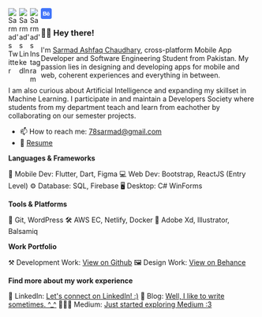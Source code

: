 <a href="https://twitter.com/7T8sarmad">
  <img align="left" alt="Sarmad's Twitter" width="22px" src="https://raw.githubusercontent.com/peterthehan/peterthehan/master/assets/twitter.svg" />
</a>
<a href="https://www.linkedin.com/in/78sarmad/">
  <img align="left" alt="Sarmad's LinkedIn" width="22px" src="https://raw.githubusercontent.com/peterthehan/peterthehan/master/assets/linkedin.svg" />
</a>
<a href="https://www.instagram.com/78sarmad">
  <img align="left" alt="Sarmad's Instagram" width="22px" src="https://raw.githubusercontent.com/gist/jemminger/91c69559f5ce1cc45cecc1f2614325c6/raw/809bb0a961444f293a1e65fa4ead494bd93a77c6/instagram.svg" />
</a>
<a href="https://www.behance.net/78sarmad">
  <img align="left" alt="Sarmad's Behance" width="22px" src="https://raw.githubusercontent.com/edent/SuperTinyIcons/8e583e7ef9b3eb18787975676ed61fadee086578/images/svg/behance.svg" />
</a>
<br />

### 👋🏻 Hey there!  

I'm [Sarmad Ashfaq Chaudhary](https://www.linkedin.com/in/78sarmad/), cross-platform Mobile App Developer and Software Engineering Student from Pakistan. 
My passion lies in designing and developing apps for mobile and web, coherent experiences and everything in between.

I am also curious about Artificial Intelligence and expanding my skillset in Machine Learning.
I participate in and maintain a Developers Society where students from my department teach and learn from eachother by collaborating on our semester projects.

- 📫 How to reach me: [78sarmad@gmail.com](mailto:78sarmad@gmail.com)
- 📝 [Resume](https://drive.google.com/file/d/1YO_yhhHteQU7abVX2MuC3puk1n0MHcHt/view?usp=sharing)

**Languages & Frameworks**  

📱 Mobile Dev: Flutter, Dart, Figma
💻 Web Dev: Bootstrap, ReactJS (Entry Level)
⚙ Database: SQL, Firebase
🖥 Desktop: C# WinForms

**Tools & Platforms**  

🔨 Git, WordPress
🛠 AWS EC, Netlify, Docker
🎨 Adobe Xd, Illustrator, Balsamiq

**Work Portfolio**  

⚒ Development Work: [View on Github](https://github.com/78sarmad?tab=repositories)
🖼 Design Work: [View on Behance](https://www.behance.net/78sarmad)

**Find more about my work experience**  

💼 LinkedIn: [Let's connect on LinkedIn! :)](https://www.linkedin.com/in/78sarmad)
💭 Blog: [Well, I like to write sometimes. ^_^](http://78sarmad.wordpress.com/)
👩🏻‍💻 Medium: [Just started exploring Medium :3](https://78sarmad.medium.com/)
